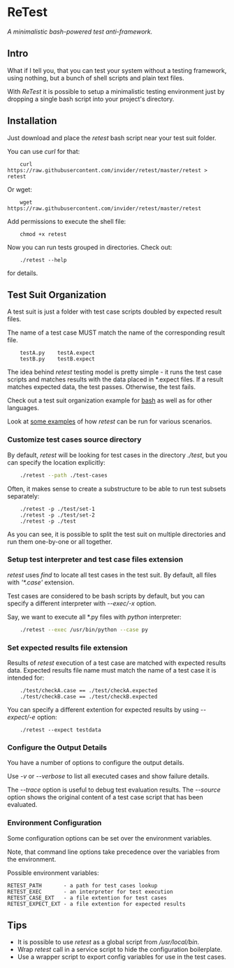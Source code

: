 # ReTest

_A minimalistic bash-powered test anti-framework._


## Intro

What if I tell you, that you can test your system without
a testing framework, using nothing, but a bunch
of shell scripts and plain text files.

With _ReTest_ it is possible to setup a minimalistic
testing environment just by dropping a single bash
script into your project's directory.


## Installation

Just download and place the _retest_ bash script
near your test suit folder.

You can use _curl_ for that:
```
    curl https://raw.githubusercontent.com/invider/retest/master/retest > retest
```

Or wget:
```
    wget https://raw.githubusercontent.com/invider/retest/master/retest
```

Add permissions to execute the shell file:
```
    chmod +x retest
```

Now you can run tests grouped in directories. Check out:
```
    ./retest --help
```
for details.



## Test Suit Organization

A test suit is just a folder with test case scripts
doubled by expected result files.

The name of a test case MUST match the name
of the corresponding result file.

```
    testA.py    testA.expect
    testB.py    testB.expect
```

The idea behind _retest_ testing model
is pretty simple - it runs the test case scripts
and matches results with the data placed in *.expect files.
If a result matches expected data, the test passes.
Otherwise, the test fails.

Check out a test suit organization example
for [bash](https://github.com/invider/retest/tree/master/test)
as well as for other languages.

Look at [some examples](https://github.com/invider/retest/blob/master/validate)
of how _retest_ can be run for various scenarios.


### Customize test cases source directory

By default, _retest_ will be looking for test cases
in the directory _./test_, but you can specify
the location explicitly:

```bash
    ./retest --path ./test-cases
```

Often, it makes sense to create a substructure
to be able to run test subsets separately:
```
    ./retest -p ./test/set-1
    ./retest -p ./test/set-2
    ./retest -p ./test
```
As you can see, it is possible to split
the test suit on multiple directories and run them
one-by-one or all together.


### Setup test interpreter and test case files extension
_retest_ uses _find_ to locate all test cases
in the test suit. By default, all files with
_'*.case'_ extension.

Test cases are considered to be bash scripts
by default, but you can specify a different
interpreter with _--exec/-x_ option.

Say, we want to execute all *.py files with
_python_ interpreter:

```bash
    ./retest --exec /usr/bin/python --case py
```

### Set expected results file extension
Results of _retest_ execution of a test case
are matched with expected results data.
Expected results file name must match
the name of a test case it is intended for:

```
    ./test/checkA.case == ./test/checkA.expected
    ./test/checkB.case == ./test/checkB.expected
```

You can specify a different extention
for expected results by using _--expect/-e_ option:

```
    ./retest --expect testdata
```


### Configure the Output Details
You have a number of options to configure
the output details.

Use _-v_ or _--verbose_ to list all executed cases
and show failure details.

The _--trace_ option is useful to debug test evaluation results.
The _--source_ option shows the original content
of a test case script that has been evaluated.


### Environment Configuration

Some configuration options can be set over the environment variables.

Note, that command line options take precedence over the variables
from the environment.

Possible environment variables:
```
RETEST_PATH       - a path for test cases lookup
RETEST_EXEC       - an interpreter for test execution
RETEST_CASE_EXT   - a file extention for test cases
RETEST_EXPECT_EXT - a file extention for expected results
```

## Tips

* It is possible to use _retest_ as a global script from _/usr/local/bin_.
* Wrap _retest_ call in a service script to hide the configuration boilerplate.
* Use a wrapper script to export config variables for use in the test cases.

